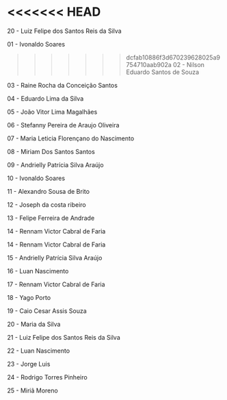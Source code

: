 # <<<<<<< HEAD

20 - Luiz Felipe dos Santos Reis da Silva

01 - Ivonaldo Soares

> > > > > > > dcfab10886f3d670239628025a9754710aab902a
> > > > > > > 02 - Nilson Eduardo Santos de Souza

03 - Raine Rocha da Conceição Santos

04 - Eduardo Lima da Silva

05 - João Vitor Lima Magalhães

06 - Stefanny Pereira de Araujo Oliveira

07 - Maria Leticia Florençano do Nascimento

08 - Miriam Dos Santos Santos

09 - Andrielly Patrícia Silva Araújo

10 - Ivonaldo Soares

11 - Alexandro Sousa de Brito

12 - Joseph da costa ribeiro

13 - Felipe Ferreira de Andrade

14 - Rennam Victor Cabral de Faria

14 - Rennam Victor Cabral de Faria

15 - Andrielly Patrícia Silva Araújo

16 - Luan Nascimento

17 - Rennam Victor Cabral de Faria

18 - Yago Porto

19 - Caio Cesar Assis Souza

20 - Maria da Silva

21 - Luiz Felipe dos Santos Reis da Silva

22 - Luan Nascimento

23 - Jorge Luis

24 - Rodrigo Torres Pinheiro

25 - Miriã Moreno
